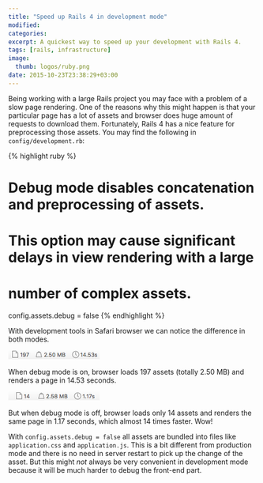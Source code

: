 ```yaml
---
title: "Speed up Rails 4 in development mode"
modified:
categories:
excerpt: A quickest way to speed up your development with Rails 4.
tags: [rails, infrastructure]
image:
  thumb: logos/ruby.png
date: 2015-10-23T23:38:29+03:00
---
```


Being working with a large Rails project you may face with a problem of a slow page rendering.
One of the reasons why this might happen is that your particular page has a lot of assets and browser
does huge amount of requests to download them. Fortunately, Rails 4 has a nice
feature for preprocessing those assets. You may find the following in `config/development.rb`:

{% highlight ruby %}
# Debug mode disables concatenation and preprocessing of assets.
# This option may cause significant delays in view rendering with a large
# number of complex assets.
config.assets.debug = false
{% endhighlight %}

With development tools in Safari browser we can notice the difference in both modes.

<img src="/images/rails-speedup/debug_true.png" alt="debug_true">

When debug mode is on, browser loads 197 assets (totally 2.50 MB) and renders a page in 14.53 seconds.

<img src="/images/rails-speedup/debug_false.png" alt="debug_false">

But when debug mode is off, browser loads only 14 assets and renders the same page in 1.17 seconds, which almost 14 times faster. Wow!

With `config.assets.debug = false` all assets are bundled into files like `application.css` and `application.js`.
This is a bit different from production mode and there is no need in server restart to pick up the change of the asset.
But this might *not* always be very convenient in development mode because it will be much harder to debug
the front-end part.
